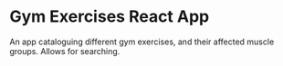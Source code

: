 # Gym Exercises React App

An app cataloguing different gym exercises, and their affected muscle groups. Allows for searching.
